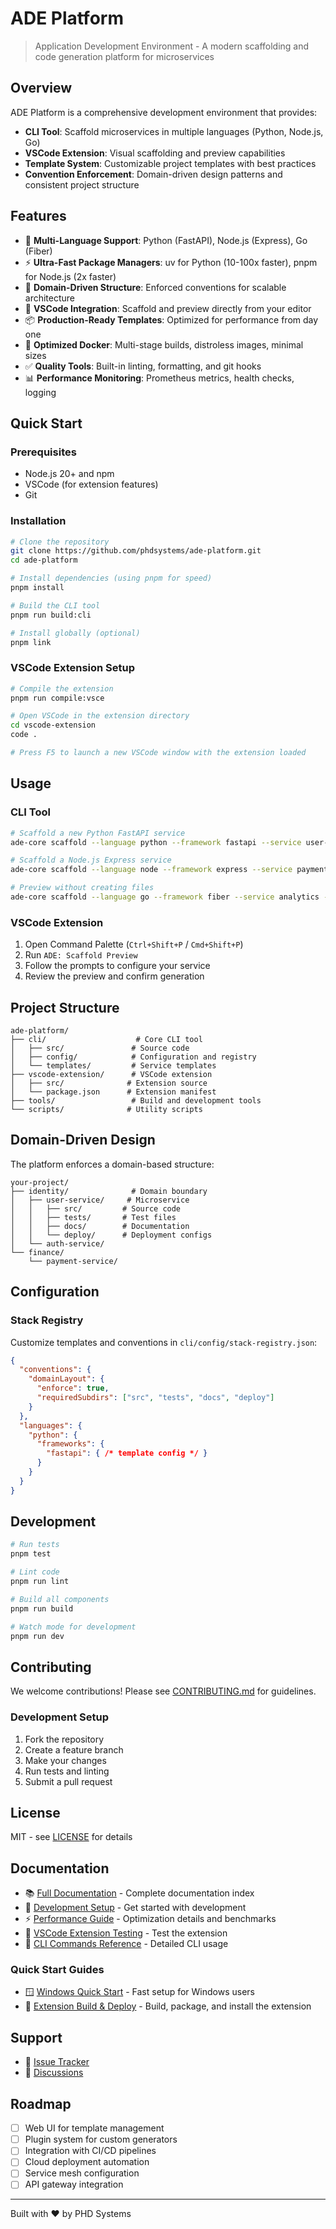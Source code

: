 # ADE Platform

> Application Development Environment - A modern scaffolding and code generation platform for microservices

## Overview

ADE Platform is a comprehensive development environment that provides:
- **CLI Tool**: Scaffold microservices in multiple languages (Python, Node.js, Go)
- **VSCode Extension**: Visual scaffolding and preview capabilities
- **Template System**: Customizable project templates with best practices
- **Convention Enforcement**: Domain-driven design patterns and consistent project structure

## Features

- 🚀 **Multi-Language Support**: Python (FastAPI), Node.js (Express), Go (Fiber)
- ⚡ **Ultra-Fast Package Managers**: uv for Python (10-100x faster), pnpm for Node.js (2x faster)
- 📁 **Domain-Driven Structure**: Enforced conventions for scalable architecture
- 🔧 **VSCode Integration**: Scaffold and preview directly from your editor
- 📦 **Production-Ready Templates**: Optimized for performance from day one
- 🐳 **Optimized Docker**: Multi-stage builds, distroless images, minimal sizes
- ✅ **Quality Tools**: Built-in linting, formatting, and git hooks
- 📊 **Performance Monitoring**: Prometheus metrics, health checks, logging

## Quick Start

### Prerequisites

- Node.js 20+ and npm
- VSCode (for extension features)
- Git

### Installation

```bash
# Clone the repository
git clone https://github.com/phdsystems/ade-platform.git
cd ade-platform

# Install dependencies (using pnpm for speed)
pnpm install

# Build the CLI tool
pnpm run build:cli

# Install globally (optional)
pnpm link
```

### VSCode Extension Setup

```bash
# Compile the extension
pnpm run compile:vsce

# Open VSCode in the extension directory
cd vscode-extension
code .

# Press F5 to launch a new VSCode window with the extension loaded
```

## Usage

### CLI Tool

```bash
# Scaffold a new Python FastAPI service
ade-core scaffold --language python --framework fastapi --service user-api --domain identity

# Scaffold a Node.js Express service
ade-core scaffold --language node --framework express --service payment-api --domain finance

# Preview without creating files
ade-core scaffold --language go --framework fiber --service analytics --domain data --preview
```

### VSCode Extension

1. Open Command Palette (`Ctrl+Shift+P` / `Cmd+Shift+P`)
2. Run `ADE: Scaffold Preview`
3. Follow the prompts to configure your service
4. Review the preview and confirm generation

## Project Structure

```
ade-platform/
├── cli/                    # Core CLI tool
│   ├── src/               # Source code
│   ├── config/            # Configuration and registry
│   └── templates/         # Service templates
├── vscode-extension/      # VSCode extension
│   ├── src/              # Extension source
│   └── package.json      # Extension manifest
├── tools/                 # Build and development tools
└── scripts/              # Utility scripts
```

## Domain-Driven Design

The platform enforces a domain-based structure:

```
your-project/
├── identity/              # Domain boundary
│   ├── user-service/     # Microservice
│   │   ├── src/         # Source code
│   │   ├── tests/       # Test files
│   │   ├── docs/        # Documentation
│   │   └── deploy/      # Deployment configs
│   └── auth-service/
└── finance/
    └── payment-service/
```

## Configuration

### Stack Registry

Customize templates and conventions in `cli/config/stack-registry.json`:

```json
{
  "conventions": {
    "domainLayout": {
      "enforce": true,
      "requiredSubdirs": ["src", "tests", "docs", "deploy"]
    }
  },
  "languages": {
    "python": {
      "frameworks": {
        "fastapi": { /* template config */ }
      }
    }
  }
}
```

## Development

```bash
# Run tests
pnpm test

# Lint code
pnpm run lint

# Build all components
pnpm run build

# Watch mode for development
pnpm run dev
```

## Contributing

We welcome contributions! Please see [CONTRIBUTING.md](CONTRIBUTING.md) for guidelines.

### Development Setup

1. Fork the repository
2. Create a feature branch
3. Make your changes
4. Run tests and linting
5. Submit a pull request

## License

MIT - see [LICENSE](LICENSE) for details

## Documentation

- 📚 [Full Documentation](docs/README.md) - Complete documentation index
- 🚀 [Development Setup](docs/development/setup.md) - Get started with development
- ⚡ [Performance Guide](docs/performance.md) - Optimization details and benchmarks
- 🧪 [VSCode Extension Testing](docs/development/vscode-extension.md) - Test the extension
- 📝 [CLI Commands Reference](docs/api/cli-commands.md) - Detailed CLI usage

### Quick Start Guides

- 🪟 [Windows Quick Start](docs/guides/windows-quick-start.md) - Fast setup for Windows users
- 🔧 [Extension Build & Deploy](docs/guides/vscode-extension-deployment.md) - Build, package, and install the extension

## Support

- 🐛 [Issue Tracker](https://github.com/phdsystems/ade-platform/issues)
- 💬 [Discussions](https://github.com/phdsystems/ade-platform/discussions)

## Roadmap

- [ ] Web UI for template management
- [ ] Plugin system for custom generators
- [ ] Integration with CI/CD pipelines
- [ ] Cloud deployment automation
- [ ] Service mesh configuration
- [ ] API gateway integration

---

Built with ❤️ by PHD Systems